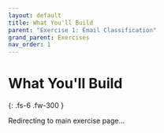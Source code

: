 ```yaml
---
layout: default
title: What You'll Build
parent: "Exercise 1: Email Classification"
grand_parent: Exercises
nav_order: 1
---
```


# What You'll Build

{: .fs-6 .fw-300 }

Redirecting to main exercise page...

<script>
  window.location.href = '/automation-exercises/exercises/01-email-classification/#what-youll-build';
</script>
